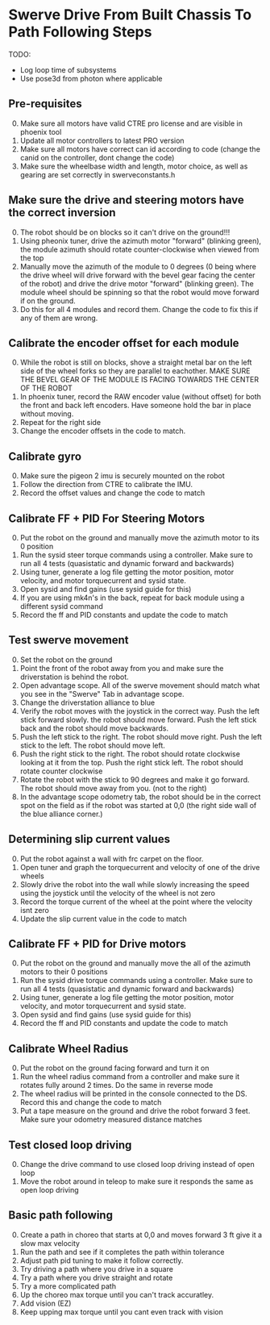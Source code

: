 # Swerve Drive From Built Chassis To Path Following Steps

TODO:
- Log loop time of subsystems
- Use pose3d from photon where applicable

## Pre-requisites
0. Make sure all motors have valid CTRE pro license and are visible in phoenix tool
1. Update all motor controllers to latest PRO version
2. Make sure all motors have correct can id according to code (change the canid on the controller, dont change the code)
3. Make sure the wheelbase width and length, motor choice, as well as gearing are set correctly in swerveconstants.h

## Make sure the drive and steering motors have the correct inversion
0. The robot should be on blocks so it can't drive on the ground!!!
1. Using pheonix tuner, drive the azimuth motor "forward" (blinking green), the module azimuth should rotate counter-clockwise when viewed from the top
2. Manually move the azimuth of the module to 0 degrees (0 being where the drive wheel will drive forward with the bevel gear facing the center of the robot) and drive the drive motor "forward" (blinking green). The module wheel should be spinning so that the robot would move forward if on the ground.
3. Do this for all 4 modules and record them. Change the code to fix this if any of them are wrong.

## Calibrate the encoder offset for each module
0. While the robot is still on blocks, shove a straight metal bar on the left side of the wheel forks so they are parallel to eachother. MAKE SURE THE BEVEL GEAR OF THE MODULE IS FACING TOWARDS THE CENTER OF THE ROBOT
1. In phoenix tuner, record the RAW encoder value (without offset) for both the front and back left encoders. Have someone hold the bar in place without moving. 
2. Repeat for the right side
3. Change the encoder offsets in the code to match. 

## Calibrate gyro
0. Make sure the pigeon 2 imu is securely mounted on the robot
1. Follow the direction from CTRE to calibrate the IMU.
2. Record the offset values and change the code to match

## Calibrate FF + PID For Steering Motors
0. Put the robot on the ground and manually move the azimuth motor to its 0 position
1. Run the sysid steer torque commands using a controller. Make sure to run all 4 tests (quasistatic and dynamic forward and backwards)
2. Using tuner, generate a log file getting the motor position, motor velocity, and motor torquecurrent and sysid state.
3. Open sysid and find gains (use sysid guide for this)
4. If you are using mk4n's in the back, repeat for back module using a different sysid command
5. Record the ff and PID constants and update the code to match

## Test swerve movement
0. Set the robot on the ground
1. Point the front of the robot away from you and make sure the driverstation is behind the robot.
2. Open advantage scope. All of the swerve movement should match what you see in the "Swerve" Tab in advantage scope.
3. Change the driverstation alliance to blue
4. Verify the robot moves with the joystick in the correct way. Push the left stick forward slowly. the robot should move forward. Push the left stick back and the robot should move backwards.  
5. Push the left stick to the right. The robot should move right. Push the left stick to the left. The robot should move left.
6. Push the right stick to the right. The robot should rotate clockwise looking at it from the top. Push the right stick left. The robot should rotate counter clockwise
7. Rotate the robot with the stick to 90 degrees and make it go forward. The robot should move away from you. (not to the right)
8. In the advantage scope odometry tab, the robot should be in the correct spot on the field as if the robot was started at 0,0 (the right side wall of the blue alliance corner.)

## Determining slip current values
0. Put the robot against a wall with frc carpet on the floor.
1. Open tuner and graph the torquecurrent and velocity of one of the drive wheels
2. Slowly drive the robot into the wall while slowly increasing the speed using the joystick until the velocity of the wheel is not zero
3. Record the torque current of the wheel at the point where the velocity isnt zero
4. Update the slip current value in the code to match

## Calibrate FF + PID for Drive motors
0. Put the robot on the ground and manually move the all of the azimuth motors to their 0 positions
1. Run the sysid drive torque commands using a controller. Make sure to run all 4 tests (quasistatic and dynamic forward and backwards)
2. Using tuner, generate a log file getting the motor position, motor velocity, and motor torquecurrent and sysid state.
3. Open sysid and find gains (use sysid guide for this)
5. Record the ff and PID constants and update the code to match

## Calibrate Wheel Radius
0. Put the robot on the ground facing forward and turn it on
1. Run the wheel radius command from a controller and make sure it rotates fully around 2 times. Do the same in reverse mode
2. The wheel radius will be printed in the console connected to the DS. Record this and change the code to match
3. Put a tape measure on the ground and drive the robot forward 3 feet. Make sure your odometry measured distance matches

## Test closed loop driving
0. Change the drive command to use closed loop driving instead of open loop
1. Move the robot around in teleop to make sure it responds the same as open loop driving

## Basic path following
0. Create a path in choreo that starts at 0,0 and moves forward 3 ft give it a slow max velocity 
1. Run the path and see if it completes the path within tolerance
2. Adjust path pid tuning to make it follow correctly.
3. Try driving a path where you drive in a square
4. Try a path where you drive straight and rotate
5. Try a more complicated path
6. Up the choreo max torque until you can't track accuratley. 
7. Add vision (EZ)
8. Keep upping max torque until you cant even track with vision 